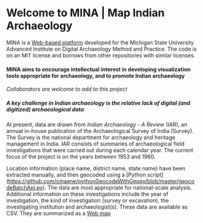 # Welcome to MINA | Map Indian Archaeology

MINA is a [Web-based platform](http://dngupta.github.io/mina.github.io) developed for the Michigan State University Advanced Institute on Digital Archaeology Method and Practice.  The code is on an MIT license and borrows from other repositories with similar licenses. 

#### MINA aims to encourage intellectual interest in developing visualization tools appropriate for archaeology, and to promote Indian archaeology
*Collaborators are welcome to add to this project* 

##### A key challenge in Indian archaeology is the relative lack of digital (and digitized) archaeological data

At present, data are drawn from *Indian Archaeology - A Review* (IAR), an annual in-house publication of the Archaeological Survey of    India (Survey). The Survey is the national department for archaeology and heritage management in India. IAR consists of summaries of  archaeological field investigations that were carried out during each calendar year. The current focus of the project is on the years   between 1953 and 1960. 

Location information (place name, district name, state name) have been extracted manually, and then geocoded using a [Python script]   (https://github.com/cmaene/pythonGeocodeWithGeopy/blob/master/geocodeBatchApi.py). The data are most appropriate for national-scale   analysis. Additional information on these investigations include the year of investigation, the kind of investigation (survey or  excavation), the investigating institution and archaeologist(s). These data are available as CSV. They are summarized as a [Web map](http://dngupta.github.io/mina.github.io)

